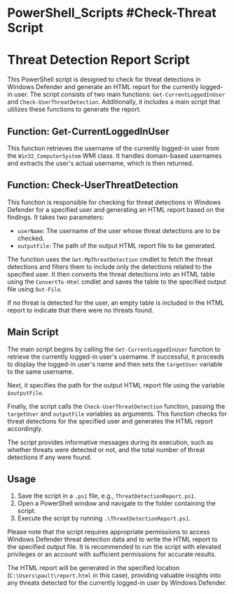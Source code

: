 # PowerShell_Scripts #Check-Threat Script


# Threat Detection Report Script

This PowerShell script is designed to check for threat detections in Windows Defender and generate an HTML report for the currently logged-in user. The script consists of two main functions: `Get-CurrentLoggedInUser` and `Check-UserThreatDetection`. Additionally, it includes a main script that utilizes these functions to generate the report.

## Function: Get-CurrentLoggedInUser

This function retrieves the username of the currently logged-in user from the `Win32_ComputerSystem` WMI class. It handles domain-based usernames and extracts the user's actual username, which is then returned.

## Function: Check-UserThreatDetection

This function is responsible for checking for threat detections in Windows Defender for a specified user and generating an HTML report based on the findings. It takes two parameters:

- `userName`: The username of the user whose threat detections are to be checked.
- `outputFile`: The path of the output HTML report file to be generated.

The function uses the `Get-MpThreatDetection` cmdlet to fetch the threat detections and filters them to include only the detections related to the specified user. It then converts the threat detections into an HTML table using the `ConvertTo-Html` cmdlet and saves the table to the specified output file using `Out-File`.

If no threat is detected for the user, an empty table is included in the HTML report to indicate that there were no threats found.

## Main Script

The main script begins by calling the `Get-CurrentLoggedInUser` function to retrieve the currently logged-in user's username. If successful, it proceeds to display the logged-in user's name and then sets the `targetUser` variable to the same username.

Next, it specifies the path for the output HTML report file using the variable `$outputFile`.

Finally, the script calls the `Check-UserThreatDetection` function, passing the `targetUser` and `outputFile` variables as arguments. This function checks for threat detections for the specified user and generates the HTML report accordingly.

The script provides informative messages during its execution, such as whether threats were detected or not, and the total number of threat detections if any were found.

## Usage

1. Save the script in a `.ps1` file, e.g., `ThreatDetectionReport.ps1`.
2. Open a PowerShell window and navigate to the folder containing the script.
3. Execute the script by running `.\ThreatDetectionReport.ps1`.

Please note that the script requires appropriate permissions to access Windows Defender threat detection data and to write the HTML report to the specified output file. It is recommended to run the script with elevated privileges or an account with sufficient permissions for accurate results.

The HTML report will be generated in the specified location (`C:\Users\pault\report.html` in this case), providing valuable insights into any threats detected for the currently logged-in user by Windows Defender.
